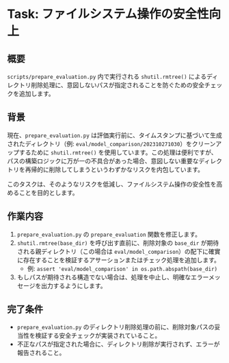 
# Task: ファイルシステム操作の安全性向上

## 概要

`scripts/prepare_evaluation.py` 内で実行される `shutil.rmtree()` によるディレクトリ削除処理に、意図しないパスが指定されることを防ぐための安全チェックを追加します。

## 背景

現在、`prepare_evaluation.py` は評価実行前に、タイムスタンプに基づいて生成されたディレクトリ（例: `eval/model_comparison/202310271030`）をクリーンアップするために `shutil.rmtree()` を使用しています。この処理は便利ですが、パスの構築ロジックに万が一の不具合があった場合、意図しない重要なディレクトリを再帰的に削除してしまうというわずかなリスクを内包しています。

このタスクは、そのようなリスクを低減し、ファイルシステム操作の安全性を高めることを目的とします。

## 作業内容

1.  `prepare_evaluation.py` の `prepare_evaluation` 関数を修正します。
2.  `shutil.rmtree(base_dir)` を呼び出す直前に、削除対象の `base_dir` が期待される親ディレクトリ（この場合は `eval/model_comparison`）の配下に確實に存在することを検証するアサーションまたはチェック処理を追加します。
    -   例: `assert 'eval/model_comparison' in os.path.abspath(base_dir)`
3.  もしパスが期待される構造でない場合は、処理を中止し、明確なエラーメッセージを出力するようにします。

## 完了条件

-   `prepare_evaluation.py` のディレクトリ削除処理の前に、削除対象パスの妥当性を検証する安全チェックが実装されていること。
-   不正なパスが指定された場合に、ディレクトリ削除が実行されず、エラーが報告されること。
